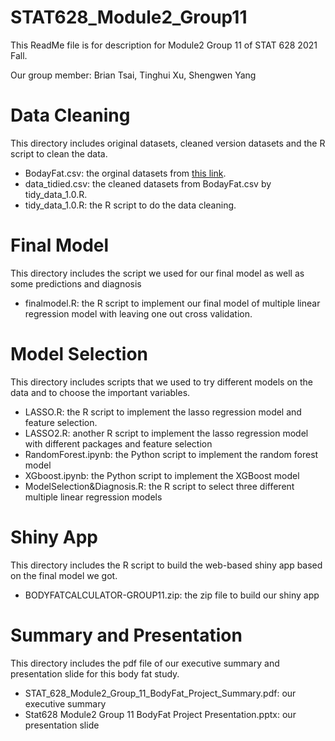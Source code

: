 # STAT628_Module2_Group11
This ReadMe file is for description for Module2 Group 11 of STAT 628 2021 Fall.

Our group member: Brian Tsai, Tinghui Xu, Shengwen Yang
# Data Cleaning
This directory includes original datasets, cleaned version datasets and the R script to clean the data.
* BodayFat.csv: the orginal datasets from [this link](http://staff.pubhealth.ku.dk/~tag/Teaching/share/data/Bodyfat.html#org16c7c47).
* data_tidied.csv: the cleaned datasets from BodayFat.csv by tidy_data_1.0.R.
* tidy_data_1.0.R: the R script to do the data cleaning.

# Final Model 
This directory includes the script we used for our final model as well as some predictions and diagnosis  
* finalmodel.R: the R script to implement our final model of multiple linear regression model with leaving one out cross validation. 

# Model Selection
This directory includes scripts that we used to try different models on the data and to choose the important variables.
* LASSO.R: the R script to implement the lasso regression model and feature selection.
* LASSO2.R: another R script to implement the lasso regression model with different packages and feature selection
* RandomForest.ipynb: the Python script to implement the random forest model
* XGboost.ipynb: the Python script to implement the XGBoost model
* ModelSelection&Diagnosis.R: the R script to select three different multiple linear regression models


# Shiny App
This directory includes the R script to build the web-based shiny app based on the final model we got.
* BODYFATCALCULATOR-GROUP11.zip: the zip file to build our shiny app

# Summary and Presentation
This directory includes the pdf file of our executive summary and presentation slide for this body fat study.
* STAT_628_Module2_Group_11_BodyFat_Project_Summary.pdf: our executive summary
* Stat628 Module2 Group 11 BodyFat Project Presentation.pptx: our presentation slide
